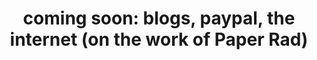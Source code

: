 ---
inv_num: 2014-137
add_credit:
url: 2014-137-coming-soon
title: 'coming soon: blogs, paypal, the internet (on the work of Paper Rad)'
year: '2014'
display_year: '2014'
medium: Essay
dims:
pitch:
ps:
live_url:
youtube:
related_code:
subheading:
download: coming-soon-2014-137-scan-ih.pdf
commission:
related:
layout: things-i-made
---